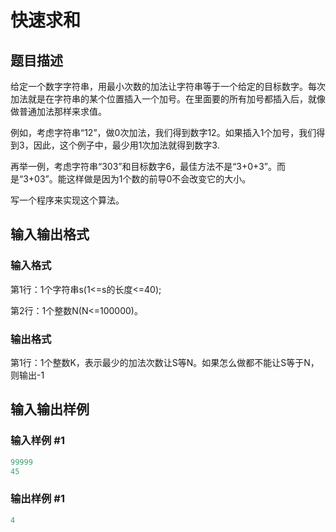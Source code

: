 # 快速求和

## 题目描述

给定一个数字字符串，用最小次数的加法让字符串等于一个给定的目标数字。每次加法就是在字符串的某个位置插入一个加号。在里面要的所有加号都插入后，就像做普通加法那样来求值。

例如，考虑字符串“12”，做0次加法，我们得到数字12。如果插入1个加号，我们得到3，因此，这个例子中，最少用1次加法就得到数字3.

再举一例，考虑字符串“303”和目标数字6，最佳方法不是“3+0+3”。而是“3+03”。能这样做是因为1个数的前导0不会改变它的大小。

写一个程序来实现这个算法。

## 输入输出格式

### 输入格式

第1行：1个字符串s(1<=s的长度<=40);

第2行：1个整数N(N<=100000)。

### 输出格式

第1行：1个整数K，表示最少的加法次数让S等N。如果怎么做都不能让S等于N，则输出-1

## 输入输出样例

### 输入样例 #1

```cpp
99999
45

```
### 输出样例 #1

```cpp
4

```
